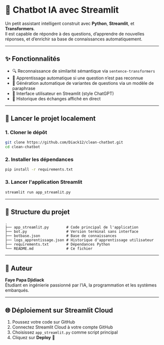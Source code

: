 # 🤖 Chatbot IA avec Streamlit

Un petit assistant intelligent construit avec **Python**, **Streamlit**, et **Transformers**.  
Il est capable de répondre à des questions, d’apprendre de nouvelles réponses, et d’enrichir sa base de connaissances automatiquement.

---

## ✨ Fonctionnalités

- 🔍 Reconnaissance de similarité sémantique via `sentence-transformers`
- 🧠 Apprentissage automatique si une question n’est pas reconnue
- 🔁 Génération automatique de variantes de questions via un modèle de paraphrase
- 💬 Interface utilisateur en Streamlit (style ChatGPT)
- 🧾 Historique des échanges affiché en direct

---

## 🚀 Lancer le projet localement

### 1. Cloner le dépôt

```bash
git clone https://github.com/Diack12/clean-chatbot.git
cd clean-chatbot
```

### 2. Installer les dépendances

```bash
pip install -r requirements.txt
```

### 3. Lancer l'application Streamlit

```bash
streamlit run app_streamlit.py
```

---

## 📁 Structure du projet

```
.
├── app_streamlit.py        # Code principal de l'application
├── bot.py                  # Version terminal sans interface
├── botbase.json            # Base de connaissances
├── logs_apprentissage.json # Historique d'apprentissage utilisateur
├── requirements.txt        # Dépendances Python
└── README.md               # Ce fichier
```

---

## 👤 Auteur

**Faye Papa Djidiack**  
Étudiant en ingénierie passionné par l'IA, la programmation et les systèmes embarqués.

---

## 🌐 Déploiement sur Streamlit Cloud

1. Poussez votre code sur GitHub  
2. Connectez Streamlit Cloud à votre compte GitHub  
3. Choisissez `app_streamlit.py` comme script principal  
4. Cliquez sur **Deploy** 🚀
